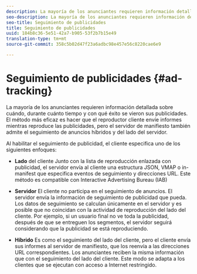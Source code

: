 ```yaml
---
description: La mayoría de los anunciantes requieren información detallada sobre cuándo, durante cuánto tiempo y con qué éxito se vieron sus publicidades. El método más eficaz es hacer que el reproductor cliente envíe informes mientras reproduce las publicidades, pero el servidor de manifiesto también admite el seguimiento de anuncios híbridos y del lado del servidor.
seo-description: La mayoría de los anunciantes requieren información detallada sobre cuándo, durante cuánto tiempo y con qué éxito se vieron sus publicidades. El método más eficaz es hacer que el reproductor cliente envíe informes mientras reproduce las publicidades, pero el servidor de manifiesto también admite el seguimiento de anuncios híbridos y del lado del servidor.
seo-title: Seguimiento de publicidades
title: Seguimiento de publicidades
uuid: 184b8c36-5e51-42a7-b905-53f2b7b15e49
translation-type: tm+mt
source-git-commit: 358c5b02d47f23a6adbc98e457e56c8220cae6e9

---
```



# Seguimiento de publicidades {#ad-tracking}

La mayoría de los anunciantes requieren información detallada sobre cuándo, durante cuánto tiempo y con qué éxito se vieron sus publicidades. El método más eficaz es hacer que el reproductor cliente envíe informes mientras reproduce las publicidades, pero el servidor de manifiesto también admite el seguimiento de anuncios híbridos y del lado del servidor.

Al habilitar el seguimiento de publicidad, el cliente especifica uno de los siguientes enfoques:

* **Lado** del cliente Junto con la lista de reproducción enlazada con publicidad, el servidor envía al cliente una estructura JSON, VMAP o in-manifest que especifica eventos de seguimiento y direcciones URL. Este método es compatible con Interactive Advertising Bureau (IAB)

* **Servidor** El cliente no participa en el seguimiento de anuncios. El servidor envía la información de seguimiento de publicidad que pueda. Los datos de seguimiento se calculan únicamente en el servidor y es posible que no coincidan con la actividad de reproducción del lado del cliente. Por ejemplo, si un usuario final no ve toda la publicidad, después de que se entreguen los segmentos, el servidor seguirá considerando que la publicidad se está reproduciendo.

* **Híbrido** Es como el seguimiento del lado del cliente, pero el cliente envía sus informes al servidor de manifiesto, que los reenvía a las direcciones URL correspondientes. Los anunciantes reciben la misma información que con el seguimiento del lado del cliente. Este modo se adapta a los clientes que se ejecutan con acceso a Internet restringido.